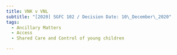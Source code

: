 ```yaml
---
title: VNK v VNL
subtitle: "[2020] SGFC 102 / Decision Date: 10\_December\_2020"
tags:
  - Ancillary Matters
  - Access
  - Shared Care and Control of young children

---
```

